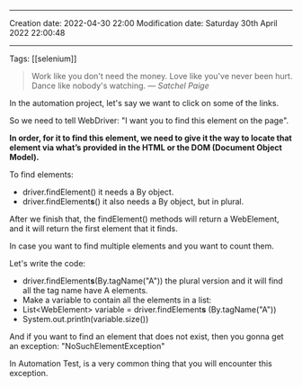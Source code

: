 

----
Creation date: 2022-04-30 22:00
Modification date: Saturday 30th April 2022 22:00:48

----

Tags: [[selenium]]

> Work like you don't need the money. Love like you've never been hurt. Dance like nobody's watching.
> — <cite>Satchel Paige</cite>

In the automation project, let's say we want to click on some of the links.

So we need to tell WebDriver: "I want you to find this element on the page".

**In order, for it to find this element, we need to give it the way to locate that element via what’s provided in the HTML or the DOM (Document Object Model).**

To find elements:

-   driver.findElement() it needs a By object.
-   driver.findElement**s**() it also needs a By object, but in plural.

After we finish that, the findElement() methods will return a WebElement, and it will return the first element that it finds.

In case you want to find multiple elements and you want to count them.

Let's write the code:

-   driver.findElement**s**(By.tagName("A")) the plural version and it will find all the tag name have A elements.
-   Make a variable to contain all the elements in a list:
-   List\<WebElement> variable = driver.findElement**s** (By.tagName("A"))
-   System.out.println(variable.size())

And if you want to find an element that does not exist, then you gonna get an exception: "NoSuchElementException"

In Automation Test, is a very common thing that you will encounter this exception.